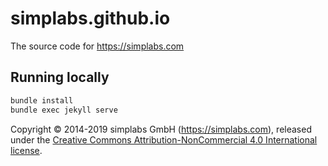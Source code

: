 # simplabs.github.io

The source code for https://simplabs.com

## Running locally

```bash
bundle install
bundle exec jekyll serve
```

Copyright &copy; 2014-2019 simplabs GmbH (https://simplabs.com), released under
the
[Creative Commons Attribution-NonCommercial 4.0 International license](https://creativecommons.org/licenses/by-nc/4.0/).
